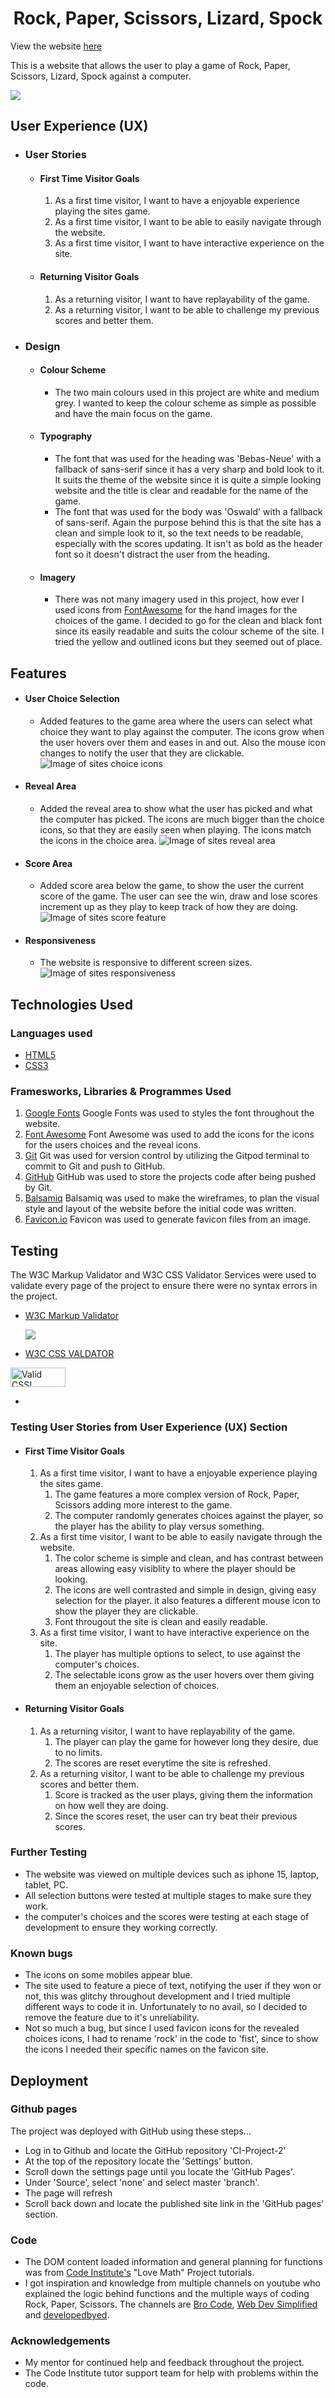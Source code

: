 <h1 align="center">Rock, Paper, Scissors, Lizard, Spock</h1>

View the website [here](https://maxxkm.github.io/CI-Project-2)

This is a website that allows the user to play a game of Rock, Paper, Scissors, Lizard, Spock against a computer.

![](assets/readme-images/overview.png)


## User Experience (UX)

- ### User Stories

  - #### First Time Visitor Goals

    1. As a first time visitor, I want to have a enjoyable experience playing the sites game.
    2. As a first time visitor, I want to be able to easily navigate through the website.
    3. As a first time visitor, I want to have interactive experience on the site.

  - #### Returning Visitor Goals

    1. As a returning visitor, I want to have replayability of the game.
    2. As a returning visitor, I want to be able to challenge my previous scores and better them.

- ### Design

  - #### Colour Scheme

    - The two main colours used in this project are white and medium grey. I wanted to keep the colour scheme as simple as possible and have the main focus on the game.

  - #### Typography

    - The font that was used for the heading was 'Bebas-Neue' with a fallback of sans-serif since it has a very sharp and bold look to it. It suits the theme of the website since it is quite a simple looking website and the title is clear and readable for the name of the game.
    - The font that was used for the body was 'Oswald' with a fallback of sans-serif. Again the purpose behind this is that the site has a clean and simple look to it, so the text needs to be readable, especially with the scores updating. It isn't as bold as the header font so it doesn't distract the user from the heading.

  - #### Imagery

    - There was not many imagery used in this project, how ever I used icons from [FontAwesome](https://fontawesome.com) for the hand images for the choices of the game. I decided to go for the clean and black font since its easily readable and suits the colour scheme of the site. I tried the yellow and outlined icons but they seemed out of place.

## Features

- #### User Choice Selection
  - Added features to the game area where the users can select what choice they want to play against the computer. The icons grow when the user hovers over them and eases in and out. Also the mouse icon changes to notify the user that they are clickable.
    ![Image of sites choice icons](assets/readme-images/choices.png)

- #### Reveal Area
  - Added the reveal area to show what the user has picked and what the computer has picked. The icons are much bigger than the choice icons, so that they are easily seen when playing. The icons match the icons in the choice area.
    ![Image of sites reveal area](assets/readme-images/reveal.png)

- #### Score Area
  - Added score area below the game, to show the user the current score of the game. The user can see the win, draw and lose scores increment up as they play to keep track of how they are doing.
    ![Image of sites score feature](assets/readme-images/score.png)

- #### Responsiveness
  - The website is responsive to different screen sizes.
    ![Image of sites responsiveness](assets/readme-images/responsive.png)

## Technologies Used

### Languages used

- [HTML5](https://en.wikipedia.org/wiki/HTML)
- [CSS3](https://en.wikipedia.org/wiki/CSS)

### Framesworks, Libraries & Programmes Used

1. [Google Fonts](https://fonts.google.com/)
    Google Fonts was used to styles the font throughout the website.
2. [Font Awesome](https://fontawesome.com/)
    Font Awesome was used to add the icons for the icons for the users choices and the reveal icons.
3. [Git](https://git-scm.com)
    Git was used for version control by utilizing the Gitpod terminal to commit to Git and push to GitHub.
4. [GitHub](https://github.com/)
    GitHub was used to store the projects code after being pushed by Git.
5. [Balsamiq](https://balsamiq.com)
    Balsamiq was used to make the wireframes, to plan the visual style and layout of the website before the initial code was written.
6. [Favicon.io](https://favicon.io/favicon-converter/)
    Favicon was used to generate favicon files from an image.

## Testing

The W3C Markup Validator and W3C CSS Validator Services were used to validate every page of the project to ensure there were no syntax errors in the project.

- [W3C Markup Validator](https://validator.w3.org/)
  
  ![](assets/readme-images/html-val.png)
- [W3C CSS VALDATOR](https://jigsaw.w3.org/css-validator/)
<p>
    <a href="http://jigsaw.w3.org/css-validator/check/referer">
        <img style="border:0;width:88px;height:31px"
            src="http://jigsaw.w3.org/css-validator/images/vcss"
            alt="Valid CSS!" />
    </a>
</p>

- []()

### Testing User Stories from User Experience (UX) Section

- #### First Time Visitor Goals

   1. As a first time visitor, I want to have a enjoyable experience playing the sites game.
      1. The game features a more complex version of Rock, Paper, Scissors adding more interest to the game.
      2. The computer randomly generates choices against the player, so the player has the ability to play versus something.
   2. As a first time visitor, I want to be able to easily navigate through the website.
      1. The color scheme is simple and clean, and has contrast between areas allowing easy visiblity to where the player should be looking.
      2. The icons are well contrasted and simple in design, giving easy selection for the player. it also features a different mouse icon to show the player they are clickable.
      3. Font througout the site is clean and easily readable.  
   3. As a first time visitor, I want to have interactive experience on the site.
      1. The player has multiple options to select, to use against the computer's choices.
      2. The selectable icons grow as the user hovers over them giving them an enjoyable selection of choices.
  
- #### Returning Visitor Goals

   1. As a returning visitor, I want to have replayability of the game.
      1. The player can play the game for however long they desire, due to no limits.
      2. The scores are reset everytime the site is refreshed.
   2. As a returning visitor, I want to be able to challenge my previous scores and better them.
      1. Score is tracked as the user plays, giving them the information on how well they are doing.
      2. Since the scores reset, the user can try beat their previous scores. 

### Further Testing

- The website was viewed on multiple devices such as iphone 15, laptop, tablet, PC.
- All selection buttons were tested at multiple stages to make sure they work.
- the computer's choices and the scores were testing at each stage of development to ensure they working correctly.

### Known bugs

- The icons on some mobiles appear blue.
- The site used to feature a piece of text, notifying the user if they won or not, this was glitchy throughout development and I tried multiple different ways to code it in. Unfortunately to no avail, so I decided to remove the feature due to it's unreliability.
- Not so much a bug, but since I used favicon icons for the revealed choices icons, I had to rename 'rock' in the code to 'fist', since to show the icons I needed their specific names on the favicon site.

## Deployment

### Github pages

The project was deployed with GitHub using these steps...

- Log in to Github and locate the GitHub repository 'CI-Project-2'
- At the top of the repository locate the 'Settings' button.
- Scroll down the settings page until you locate the 'GitHub Pages'.
- Under 'Source', select 'none' and select master 'branch'.
- The page will refresh
- Scroll back down and locate the published site link in the 'GitHub pages' section.

### Code

- The DOM content loaded information and general planning for functions was from [Code Institute's](https://codeinstitute.net/ie/) "Love Math" Project tutorials.
- I got inspiration and knowledge from multiple channels on youtube who explained the logic behind functions and the multiple ways of coding Rock, Paper, Scissors. The channels are [Bro Code](https://www.youtube.com/@BroCodez), [Web Dev Simplified](https://www.youtube.com/@WebDevSimplified) and [developedbyed](https://www.youtube.com/@developedbyed).

### Acknowledgements

- My mentor for continued help and feedback throughout the project.
- The Code Institute tutor support team for help with problems within the code.

